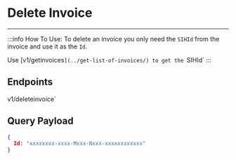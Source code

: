 # Delete Invoice

---
:::info How To Use:
To delete an invoice you only need the `SIHId` from the invoice and use it as the `Id`.<br>

Use [<!--@include: @/dist/md/api_url.md-->v1/getinvoices`](../get-list-of-invoices/) to get the `SIHId`
:::

## Endpoints
<!--@include: @/dist/md/api_url.md-->v1/deleteinvoice`

## Query Payload
```json
{ 
  Id: "xxxxxxxx-xxxx-Mxxx-Nxxx-xxxxxxxxxxxx" 
}
```
